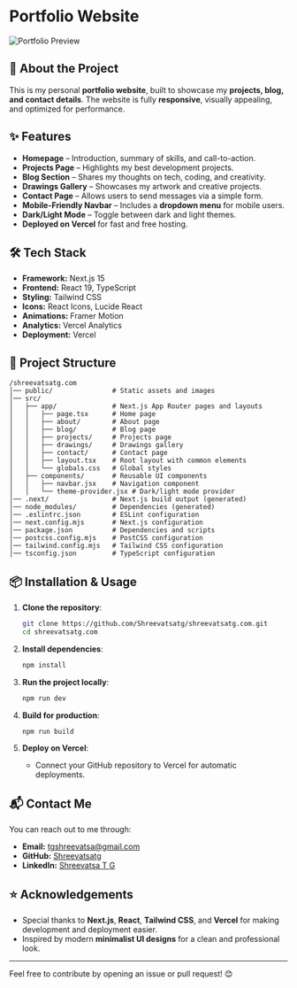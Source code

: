 # Portfolio Website

![Portfolio Preview](https://www.shreevatsatg.com/)

## 🚀 About the Project

This is my personal **portfolio website**, built to showcase my **projects, blog, and contact details**. The website is fully **responsive**, visually appealing, and optimized for performance.

## ✨ Features

- **Homepage** – Introduction, summary of skills, and call-to-action.
- **Projects Page** – Highlights my best development projects.
- **Blog Section** – Shares my thoughts on tech, coding, and creativity.
- **Drawings Gallery** – Showcases my artwork and creative projects.
- **Contact Page** – Allows users to send messages via a simple form.
- **Mobile-Friendly Navbar** – Includes a **dropdown menu** for mobile users.
- **Dark/Light Mode** – Toggle between dark and light themes.
- **Deployed on Vercel** for fast and free hosting.

## 🛠 Tech Stack

- **Framework:** Next.js 15
- **Frontend:** React 19, TypeScript
- **Styling:** Tailwind CSS
- **Icons:** React Icons, Lucide React
- **Animations:** Framer Motion
- **Analytics:** Vercel Analytics
- **Deployment:** Vercel

## 📂 Project Structure

```
/shreevatsatg.com
│── public/               # Static assets and images
│── src/
│   ├── app/              # Next.js App Router pages and layouts
│   │   ├── page.tsx      # Home page
│   │   ├── about/        # About page
│   │   ├── blog/         # Blog page
│   │   ├── projects/     # Projects page
│   │   ├── drawings/     # Drawings gallery
│   │   ├── contact/      # Contact page
│   │   ├── layout.tsx    # Root layout with common elements
│   │   └── globals.css   # Global styles
│   ├── components/       # Reusable UI components
│   │   ├── navbar.jsx    # Navigation component
│   │   └── theme-provider.jsx # Dark/light mode provider
│── .next/                # Next.js build output (generated)
│── node_modules/         # Dependencies (generated)
│── .eslintrc.json        # ESLint configuration
│── next.config.mjs       # Next.js configuration
│── package.json          # Dependencies and scripts
│── postcss.config.mjs    # PostCSS configuration
│── tailwind.config.mjs   # Tailwind CSS configuration
│── tsconfig.json         # TypeScript configuration
```

## 📦 Installation & Usage

1. **Clone the repository**:

   ```sh
   git clone https://github.com/Shreevatsatg/shreevatsatg.com.git
   cd shreevatsatg.com
   ```

2. **Install dependencies**:

   ```sh
   npm install
   ```

3. **Run the project locally**:

   ```sh
   npm run dev
   ```

4. **Build for production**:

   ```sh
   npm run build
   ```

5. **Deploy on Vercel**:
   - Connect your GitHub repository to Vercel for automatic deployments.

## 📬 Contact Me

You can reach out to me through:

- **Email:** [tgshreevatsa@gmail.com](mailto:tgshreevatsa@gmail.com)
- **GitHub:** [Shreevatsatg](https://github.com/Shreevatsatg)
- **LinkedIn:** [Shreevatsa T G](https://linkedin.com/in/shreevatsa-t-g-7b6509314)

## ⭐️ Acknowledgements

- Special thanks to **Next.js**, **React**, **Tailwind CSS**, and **Vercel** for making development and deployment easier.
- Inspired by modern **minimalist UI designs** for a clean and professional look.

---

Feel free to contribute by opening an issue or pull request! 😊
